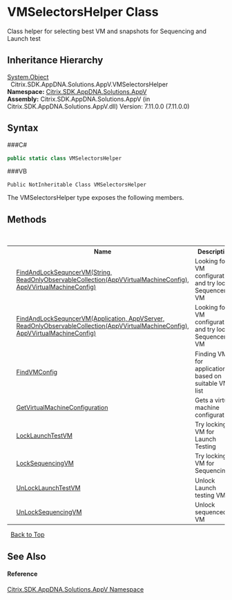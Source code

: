 # VMSelectorsHelper Class
 

Class helper for selecting best VM and snapshots for Sequencing and Launch test


## Inheritance Hierarchy
<a href="http://msdn2.microsoft.com/en-us/library/e5kfa45b" target="_blank">System.Object</a><br />&nbsp;&nbsp;Citrix.SDK.AppDNA.Solutions.AppV.VMSelectorsHelper<br />
**Namespace:**&nbsp;<a href="N_Citrix_SDK_AppDNA_Solutions_AppV">Citrix.SDK.AppDNA.Solutions.AppV</a><br />**Assembly:**&nbsp;Citrix.SDK.AppDNA.Solutions.AppV (in Citrix.SDK.AppDNA.Solutions.AppV.dll) Version: 7.11.0.0 (7.11.0.0)

## Syntax

###C#
```csharp
public static class VMSelectorsHelper
```

###VB
```vbnet
Public NotInheritable Class VMSelectorsHelper
```

The VMSelectorsHelper type exposes the following members.


## Methods
&nbsp;<table><tr><th></th><th>Name</th><th>Description</th></tr><tr><td>![Public method](media/pubmethod.gif "Public method")![Static member](media/static.gif "Static member")</td><td><a href="M_Citrix_SDK_AppDNA_Solutions_AppV_VMSelectorsHelper_FindAndLockSequncerVM_1">FindAndLockSequncerVM(String, ReadOnlyObservableCollection(AppVVirtualMachineConfig), AppVVirtualMachineConfig)</a></td><td>
Looking for VM configuration and try lock Sequencer VM</td></tr><tr><td>![Public method](media/pubmethod.gif "Public method")![Static member](media/static.gif "Static member")</td><td><a href="M_Citrix_SDK_AppDNA_Solutions_AppV_VMSelectorsHelper_FindAndLockSequncerVM">FindAndLockSequncerVM(Application, AppVServer, ReadOnlyObservableCollection(AppVVirtualMachineConfig), AppVVirtualMachineConfig)</a></td><td>
Looking for VM configuration and try lock Sequencer VM</td></tr><tr><td>![Public method](media/pubmethod.gif "Public method")![Static member](media/static.gif "Static member")</td><td><a href="M_Citrix_SDK_AppDNA_Solutions_AppV_VMSelectorsHelper_FindVMConfig">FindVMConfig</a></td><td>
Finding VM for application based on suitable VMs list</td></tr><tr><td>![Public method](media/pubmethod.gif "Public method")![Static member](media/static.gif "Static member")</td><td><a href="M_Citrix_SDK_AppDNA_Solutions_AppV_VMSelectorsHelper_GetVirtualMachineConfiguration">GetVirtualMachineConfiguration</a></td><td>
Gets a virtual machine configuration.</td></tr><tr><td>![Public method](media/pubmethod.gif "Public method")![Static member](media/static.gif "Static member")</td><td><a href="M_Citrix_SDK_AppDNA_Solutions_AppV_VMSelectorsHelper_LockLaunchTestVM">LockLaunchTestVM</a></td><td>
Try locking VM for Launch Testing</td></tr><tr><td>![Public method](media/pubmethod.gif "Public method")![Static member](media/static.gif "Static member")</td><td><a href="M_Citrix_SDK_AppDNA_Solutions_AppV_VMSelectorsHelper_LockSequencingVM">LockSequencingVM</a></td><td>
Try locking VM for Sequencing</td></tr><tr><td>![Public method](media/pubmethod.gif "Public method")![Static member](media/static.gif "Static member")</td><td><a href="M_Citrix_SDK_AppDNA_Solutions_AppV_VMSelectorsHelper_UnLockLaunchTestVM">UnLockLaunchTestVM</a></td><td>
Unlock Launch testing VM</td></tr><tr><td>![Public method](media/pubmethod.gif "Public method")![Static member](media/static.gif "Static member")</td><td><a href="M_Citrix_SDK_AppDNA_Solutions_AppV_VMSelectorsHelper_UnLockSequencingVM">UnLockSequencingVM</a></td><td>
Unlock sequenced VM</td></tr></table>&nbsp;
<a href="#vmselectorshelper-class">Back to Top</a>

## See Also


#### Reference
<a href="N_Citrix_SDK_AppDNA_Solutions_AppV">Citrix.SDK.AppDNA.Solutions.AppV Namespace</a><br />